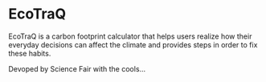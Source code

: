 # EcoTraQ
EcoTraQ is a carbon footprint calculator that helps users realize how their everyday decisions can affect the climate and provides steps in order to fix these habits.

Devoped by Science Fair with the cools...
